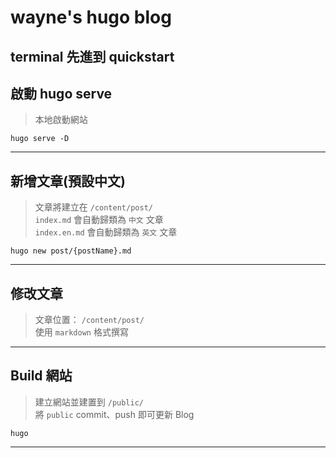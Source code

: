 # wayne's hugo blog

## terminal 先進到 quickstart

## 啟動 hugo serve  

> 本地啟動網站  

```shell
hugo serve -D
```

---

## 新增文章(預設中文)  

> 文章將建立在 `/content/post/`  
> `index.md` 會自動歸類為 `中文` 文章  
> `index.en.md` 會自動歸類為 `英文` 文章  

```shell
hugo new post/{postName}.md
```

---

## 修改文章  

> 文章位置： `/content/post/`  
> 使用 `markdown` 格式撰寫  

---

## Build 網站  

> 建立網站並建置到 `/public/`  
> 將 `public` commit、push 即可更新 Blog  

```shell
hugo
```

---
